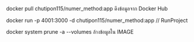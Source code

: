 docker pull chutipon115/numer_method:app   ดึงข้อมูลจาก Docker Hub

docker run -p 4001:3000 -d chutipon115/numer_method:app // RunProject

docker system prune -a --volumes ล้างข้อมูลใน IMAGE
